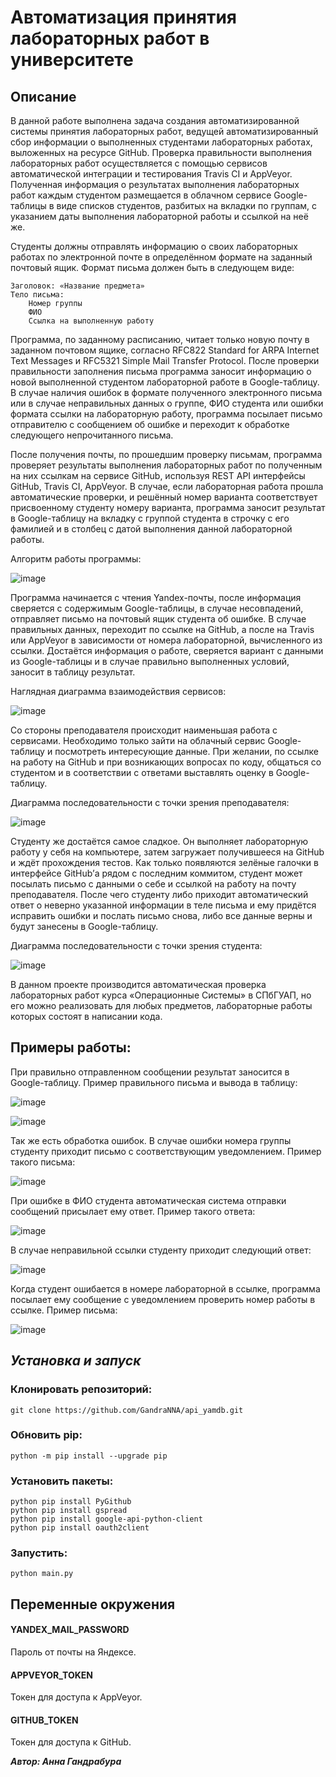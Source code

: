 # Автоматизация принятия лабораторных работ в университете

## Описание

В данной работе выполнена задача создания автоматизированной системы
принятия лабораторных работ, ведущей автоматизированный сбор
информации о выполненных студентами лабораторных работах, выложенных
на ресурсе GitHub. Проверка правильности выполнения лабораторных работ
осуществляется с помощью сервисов автоматической интеграции и
тестирования Travis CI и AppVeyor. Полученная информация о результатах
выполнения лабораторных работ каждым студентом размещается в облачном
сервисе Google-таблицы в виде списков студентов, разбитых на вкладки
по группам, с указанием даты выполнения лабораторной работы и ссылкой
на неё же.

Студенты должны отправлять информацию о своих лабораторных работах по
электронной почте в определённом формате на заданный почтовый ящик.
Формат письма должен быть в следующем виде:

```
Заголовок: «Название предмета»
Тело письма:
    Номер группы
    ФИО
    Ссылка на выполненную работу
```    

Программа, по заданному расписанию, читает только новую почту в
заданном почтовом ящике, согласно RFC822 Standard for ARPA Internet
Text Messages и RFC5321 Simple Mail Transfer Protocol. После проверки
правильности заполнения письма программа заносит информацию о новой
выполненной студентом лабораторной работе в Google-таблицу. В случае
наличия ошибок в формате полученного электронного письма или в случае
неправильных данных о группе, ФИО студента или ошибки формата ссылки
на лабораторную работу, программа посылает письмо отправителю с
сообщением об ошибке и переходит к обработке следующего непрочитанного
письма.

После получения почты, по прошедшим проверку письмам, программа
проверяет результаты выполнения лабораторных работ по полученным на
них ссылкам на сервисе GitHub, используя REST API интерфейсы GitHub,
Travis CI, AppVeyor. В случае, если лабораторная работа прошла
автоматические проверки, и решённый номер варианта соответствует
присвоенному студенту номеру варианта, программа заносит результат в
Google-таблицу на вкладку с группой студента в строчку с его фамилией
и в столбец с датой выполнения данной лабораторной работы.

Алгоритм работы программы:

![image](https://user-images.githubusercontent.com/36998396/193651851-6fbd9cc4-c1b5-4c24-bb89-6fdeabc9ce49.png)

Программа начинается с чтения Yandex-почты, после информация сверяется
с содержимым Google-таблицы, в случае несовпадений, отправляет письмо
на почтовый ящик студента об ошибке. В случае правильных данных,
переходит по ссылке на GitHub, а после на Travis или AppVeyor в
зависимости от номера лабораторной, вычисленного из ссылки. Достаётся
информация о работе, сверяется вариант с данными из Google-таблицы и в
случае правильно выполненных условий, заносит в таблицу результат.

Наглядная диаграмма взаимодействия сервисов:

![image](https://user-images.githubusercontent.com/36998396/193650462-6ddb3598-67b2-4227-b1bb-e2cb289759fe.png)

Со стороны преподавателя происходит наименьшая работа с сервисами.
Необходимо только зайти на облачный сервис Google-таблицу и посмотреть
интересующие данные. При желании, по ссылке на работу на GitHub и при
возникающих вопросах по коду, общаться со студентом и в соответствии с
ответами выставлять оценку в Google-таблицу.

Диаграмма последовательности с точки зрения преподавателя:

![image](https://user-images.githubusercontent.com/36998396/193650394-e447edad-db14-4089-bafa-2cc5cb864b4d.png)

Студенту же достаётся самое сладкое. Он выполняет лабораторную работу
у себя на компьютере, затем загружает получившееся на GitHub и ждёт
прохождения тестов. Как только появляются зелёные галочки в интерфейсе
GitHub’а рядом с последним коммитом, студент может посылать письмо с
данными о себе и ссылкой на работу на почту преподавателя. После чего
студенту либо приходит автоматический ответ о неверно указанной
информации в теле письма и ему придётся исправить ошибки и послать
письмо снова, либо все данные верны и будут занесены в Google-таблицу.

Диаграмма последовательности с точки зрения студента:

![image](https://user-images.githubusercontent.com/36998396/193650230-c2878d93-6c9e-4a17-a955-d358957a3147.png)

В данном проекте производится автоматическая проверка лабораторных
работ курса «Операционные Системы» в СПбГУАП, но его можно реализовать
для любых предметов, лабораторные работы которых состоят в написании
кода.

## Примеры работы:

При правильно отправленном сообщении результат заносится в
Google-таблицу. Пример правильного письма и вывода в таблицу:

![image](https://user-images.githubusercontent.com/36998396/193650966-a9aedae3-81b0-48c7-8581-a1f0e996a68a.png)

![image](https://user-images.githubusercontent.com/36998396/193651073-1c07a6c4-c735-4933-bbd6-42d4cf5aabe5.png)

Так же есть обработка ошибок. В случае ошибки номера группы студенту
приходит письмо с соответствующим уведомлением. Пример такого письма:

![image](https://user-images.githubusercontent.com/36998396/193651156-a920e408-4ec6-40f7-8c15-0bc95a3bbb69.png)

При ошибке в ФИО студента автоматическая система отправки сообщений
присылает ему ответ. Пример такого ответа:

![image](https://user-images.githubusercontent.com/36998396/193651233-4a4b14b3-b0e0-400f-aa1f-1726ba727a1c.png)

В случае неправильной ссылки студенту приходит следующий ответ:

![image](https://user-images.githubusercontent.com/36998396/193651329-adfca0d6-0cbe-4bd7-b73b-6be296ce2d27.png)

Когда студент ошибается в номере лабораторной в ссылке, программа
посылает ему сообщение с уведомлением проверить номер работы в ссылке.
Пример письма:

![image](https://user-images.githubusercontent.com/36998396/193651419-72c65788-68c0-455d-8c4c-ec3cc1f5f5f5.png)

## _**Установка и запуск**_

### Клонировать репозиторий:

```
git clone https://github.com/GandraNNA/api_yamdb.git
```

### Обновить pip:

```
python -m pip install --upgrade pip
```

### Установить пакеты:

```
python pip install PyGithub
python pip install gspread
python pip install google-api-python-client
python pip install oauth2client
```

### Запустить:

```
python main.py
```

## Переменные окружения

#### YANDEX_MAIL_PASSWORD

Пароль от почты на Яндексе.

#### APPVEYOR_TOKEN

Токен для доступа к AppVeyor.

#### GITHUB_TOKEN

Токен для доступа к GitHub.

_**Автор: Анна Гандрабура**_
